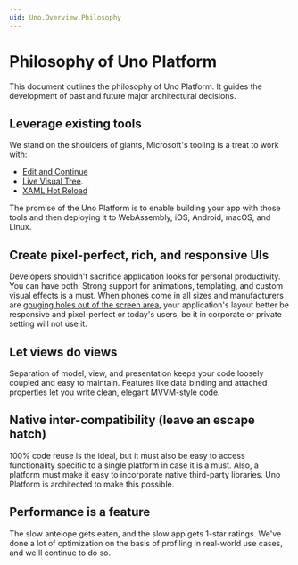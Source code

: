 ```yaml
---
uid: Uno.Overview.Philosophy
---
```


# Philosophy of Uno Platform

This document outlines the philosophy of Uno Platform. It guides the development of past and future major architectural decisions.

## Leverage existing tools

We stand on the shoulders of giants, Microsoft's tooling is a treat to work with:

- [Edit and Continue](https://learn.microsoft.com/visualstudio/debugger/edit-and-continue)
- [Live Visual Tree](https://learn.microsoft.com/visualstudio/debugger/inspect-xaml-properties-while-debugging).
- [XAML Hot Reload](https://learn.microsoft.com/visualstudio/debugger/xaml-hot-reload?view=vs-2019)

The promise of the Uno Platform is to enable building your app with those tools and then deploying it to WebAssembly, iOS, Android, macOS, and Linux.

## Create pixel-perfect, rich, and responsive UIs

Developers shouldn't sacrifice application looks for personal productivity. You can have both. Strong support for animations, templating, and custom visual effects is a must. When phones come in all sizes and manufacturers are [gouging holes out of the screen area](https://www.cnet.com/pictures/phones-with-notches/), your application's layout better be responsive and pixel-perfect or today's users, be it in corporate or private setting will not use it.

## Let views do views

Separation of model, view, and presentation keeps your code loosely coupled and easy to maintain. Features like data binding and attached properties let you write clean, elegant MVVM-style code.

## Native inter-compatibility (leave an escape hatch)

100% code reuse is the ideal, but it must also be easy to access functionality specific to a single platform in case it is a must. Also, a platform must make it easy to incorporate native third-party libraries. Uno Platform is architected to make this possible.

## Performance is a feature

The slow antelope gets eaten, and the slow app gets 1-star ratings. We've done a lot of optimization on the basis of profiling in real-world use cases, and we'll continue to do so.
